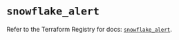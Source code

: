 # `snowflake_alert`

Refer to the Terraform Registry for docs: [`snowflake_alert`](https://registry.terraform.io/providers/snowflake-labs/snowflake/0.85.0/docs/resources/alert).
